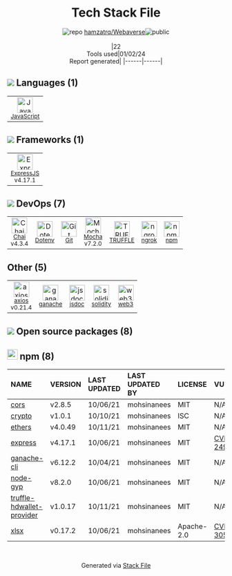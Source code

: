 <!--
&lt;--- Readme.md Snippet without images Start ---&gt;
## Tech Stack
hamzatrq/Webaverse is built on the following main stack:

- [Mocha](http://mochajs.org/) – Javascript Testing Framework
- [ExpressJS](http://expressjs.com/) – Microframeworks (Backend)
- [JavaScript](https://developer.mozilla.org/en-US/docs/Web/JavaScript) – Languages
- [ngrok](https://ngrok.com/) – localhost Tools
- [Chai](http://chaijs.com/) – Javascript Testing Framework
- [jsdoc](http://usejsdoc.org/) – Documentation as a Service & Tools
- [axios](https://github.com/mzabriskie/axios) – Javascript Utilities & Libraries
- [TRUFFLE](https://www.trufflesuite.com/truffle) – Integrated Development Environment

Full tech stack [here](/techstack.md)

&lt;--- Readme.md Snippet without images End ---&gt;

&lt;--- Readme.md Snippet with images Start ---&gt;
## Tech Stack
hamzatrq/Webaverse is built on the following main stack:

- <img width='25' height='25' src='https://img.stackshare.io/service/832/mocha.png' alt='Mocha'/> [Mocha](http://mochajs.org/) – Javascript Testing Framework
- <img width='25' height='25' src='https://img.stackshare.io/service/1163/hashtag.png' alt='ExpressJS'/> [ExpressJS](http://expressjs.com/) – Microframeworks (Backend)
- <img width='25' height='25' src='https://img.stackshare.io/service/1209/javascript.jpeg' alt='JavaScript'/> [JavaScript](https://developer.mozilla.org/en-US/docs/Web/JavaScript) – Languages
- <img width='25' height='25' src='https://img.stackshare.io/service/1309/default_64cb55c1a8367f51e710697a54340fc497cfe6a1.png' alt='ngrok'/> [ngrok](https://ngrok.com/) – localhost Tools
- <img width='25' height='25' src='https://img.stackshare.io/service/1725/chai.png' alt='Chai'/> [Chai](http://chaijs.com/) – Javascript Testing Framework
- <img width='25' height='25' src='https://img.stackshare.io/service/4047/js-doc.png' alt='jsdoc'/> [jsdoc](http://usejsdoc.org/) – Documentation as a Service & Tools
- <img width='25' height='25' src='https://img.stackshare.io/no-img-open-source.png' alt='axios'/> [axios](https://github.com/mzabriskie/axios) – Javascript Utilities & Libraries
- <img width='25' height='25' src='https://img.stackshare.io/service/8417/gMnhPuhq_400x400.jpg' alt='TRUFFLE'/> [TRUFFLE](https://www.trufflesuite.com/truffle) – Integrated Development Environment

Full tech stack [here](/techstack.md)

&lt;--- Readme.md Snippet with images End ---&gt;
-->
<div align="center">

# Tech Stack File
![](https://img.stackshare.io/repo.svg "repo") [hamzatrq/Webaverse](https://github.com/hamzatrq/Webaverse)![](https://img.stackshare.io/public_badge.svg "public")
<br/><br/>
|22<br/>Tools used|01/02/24 <br/>Report generated|
|------|------|
</div>

## <img src='https://img.stackshare.io/languages.svg'/> Languages (1)
<table><tr>
  <td align='center'>
  <img width='36' height='36' src='https://img.stackshare.io/service/1209/javascript.jpeg' alt='JavaScript'>
  <br>
  <sub><a href="https://developer.mozilla.org/en-US/docs/Web/JavaScript">JavaScript</a></sub>
  <br>
  <sub></sub>
</td>

</tr>
</table>

## <img src='https://img.stackshare.io/frameworks.svg'/> Frameworks (1)
<table><tr>
  <td align='center'>
  <img width='36' height='36' src='https://img.stackshare.io/service/1163/hashtag.png' alt='ExpressJS'>
  <br>
  <sub><a href="http://expressjs.com/">ExpressJS</a></sub>
  <br>
  <sub>v4.17.1</sub>
</td>

</tr>
</table>

## <img src='https://img.stackshare.io/devops.svg'/> DevOps (7)
<table><tr>
  <td align='center'>
  <img width='36' height='36' src='https://img.stackshare.io/service/1725/chai.png' alt='Chai'>
  <br>
  <sub><a href="http://chaijs.com/">Chai</a></sub>
  <br>
  <sub>v4.3.4</sub>
</td>

<td align='center'>
  <img width='36' height='36' src='https://img.stackshare.io/service/8067/default_90dcb1286af7685c68df319c764b80704df1155b.png' alt='Dotenv'>
  <br>
  <sub><a href="https://github.com/motdotla/dotenv">Dotenv</a></sub>
  <br>
  <sub></sub>
</td>

<td align='center'>
  <img width='36' height='36' src='https://img.stackshare.io/service/1046/git.png' alt='Git'>
  <br>
  <sub><a href="http://git-scm.com/">Git</a></sub>
  <br>
  <sub></sub>
</td>

<td align='center'>
  <img width='36' height='36' src='https://img.stackshare.io/service/832/mocha.png' alt='Mocha'>
  <br>
  <sub><a href="http://mochajs.org/">Mocha</a></sub>
  <br>
  <sub>v7.2.0</sub>
</td>

<td align='center'>
  <img width='36' height='36' src='https://img.stackshare.io/service/8417/gMnhPuhq_400x400.jpg' alt='TRUFFLE'>
  <br>
  <sub><a href="https://www.trufflesuite.com/truffle">TRUFFLE</a></sub>
  <br>
  <sub></sub>
</td>

<td align='center'>
  <img width='36' height='36' src='https://img.stackshare.io/service/1309/default_64cb55c1a8367f51e710697a54340fc497cfe6a1.png' alt='ngrok'>
  <br>
  <sub><a href="https://ngrok.com/">ngrok</a></sub>
  <br>
  <sub></sub>
</td>

<td align='center'>
  <img width='36' height='36' src='https://img.stackshare.io/service/1120/lejvzrnlpb308aftn31u.png' alt='npm'>
  <br>
  <sub><a href="https://www.npmjs.com/">npm</a></sub>
  <br>
  <sub></sub>
</td>

</tr>
</table>

## Other (5)
<table><tr>
  <td align='center'>
  <img width='36' height='36' src='https://img.stackshare.io/no-img-open-source.png' alt='axios'>
  <br>
  <sub><a href="https://github.com/mzabriskie/axios">axios</a></sub>
  <br>
  <sub>v0.21.4</sub>
</td>

<td align='center'>
  <img width='36' height='36' src='https://img.stackshare.io/service/8419/22205159.png' alt='ganache'>
  <br>
  <sub><a href="https://github.com/trufflesuite/ganache">ganache</a></sub>
  <br>
  <sub></sub>
</td>

<td align='center'>
  <img width='36' height='36' src='https://img.stackshare.io/service/4047/js-doc.png' alt='jsdoc'>
  <br>
  <sub><a href="http://usejsdoc.org/">jsdoc</a></sub>
  <br>
  <sub></sub>
</td>

<td align='center'>
  <img width='36' height='36' src='https://img.stackshare.io/service/4959/1__IS8pZzkhvd6kUbSFpSgag.png' alt='solidity'>
  <br>
  <sub><a href="https://ethereum.github.io/solidity/">solidity</a></sub>
  <br>
  <sub></sub>
</td>

<td align='center'>
  <img width='36' height='36' src='https://img.stackshare.io/service/8418/no-img-open-source.png' alt='web3'>
  <br>
  <sub><a href="https://github.com/ethereum/web3.js/">web3</a></sub>
  <br>
  <sub></sub>
</td>

</tr>
</table>


## <img src='https://img.stackshare.io/group.svg' /> Open source packages (8)</h2>

## <img width='24' height='24' src='https://img.stackshare.io/service/1120/lejvzrnlpb308aftn31u.png'/> npm (8)

|NAME|VERSION|LAST UPDATED|LAST UPDATED BY|LICENSE|VULNERABILITIES|
|:------|:------|:------|:------|:------|:------|
|[cors](https://www.npmjs.com/cors)|v2.8.5|10/06/21|mohsinanees |MIT|N/A|
|[crypto](https://www.npmjs.com/crypto)|v1.0.1|10/10/21|mohsinanees |ISC|N/A|
|[ethers](https://www.npmjs.com/ethers)|v4.0.49|10/11/21|mohsinanees |MIT|N/A|
|[express](https://www.npmjs.com/express)|v4.17.1|10/06/21|mohsinanees |MIT|[CVE-2022-24999](https://github.com/advisories/GHSA-hrpp-h998-j3pp) (High)|
|[ganache-cli](https://www.npmjs.com/ganache-cli)|v6.12.2|10/04/21|mohsinanees |MIT|N/A|
|[node-gyp](https://www.npmjs.com/node-gyp)|v8.2.0|10/06/21|mohsinanees |MIT|N/A|
|[truffle-hdwallet-provider](https://www.npmjs.com/truffle-hdwallet-provider)|v1.0.17|10/11/21|mohsinanees |MIT|N/A|
|[xlsx](https://www.npmjs.com/xlsx)|v0.17.2|10/06/21|mohsinanees |Apache-2.0|[CVE-2023-30533](https://github.com/advisories/GHSA-4r6h-8v6p-xvw6) (High)|

<br/>
<div align='center'>

Generated via [Stack File](https://github.com/marketplace/stack-file)
